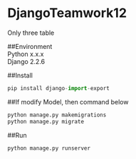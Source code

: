 # DjangoTeamwork12
Only three table

##Environment
<br>
Python x.x.x
<br>
Django 2.2.6

##Install
```Python
pip install django-import-export
```

##If modify Model, then command below
```Python
python manage.py makemigrations
python manage.py migrate
```

##Run
```Python
python manage.py runserver
```
